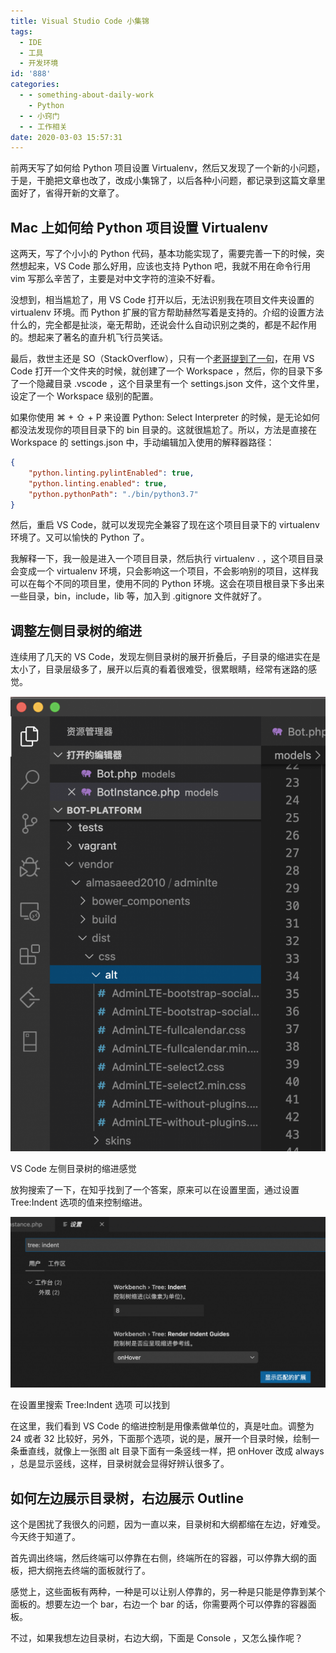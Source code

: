 ```yaml
---
title: Visual Studio Code 小集锦
tags:
  - IDE
  - 工具
  - 开发环境
id: '888'
categories:
  - - something-about-daily-work
    - Python
  - - 小窍门
  - - 工作相关
date: 2020-03-03 15:57:31
---
```


前两天写了如何给 Python 项目设置 Virtualenv，然后又发现了一个新的小问题，于是，干脆把文章也改了，改成小集锦了，以后各种小问题，都记录到这篇文章里面好了，省得开新的文章了。

## Mac 上如何给 Python 项目设置 Virtualenv

这两天，写了个小小的 Python 代码，基本功能实现了，需要完善一下的时候，突然想起来，VS Code 那么好用，应该也支持 Python 吧，我就不用在命令行用 vim 写那么辛苦了，主要是对中文字符的渲染不好看。

没想到，相当尴尬了，用 VS Code 打开以后，无法识别我在项目文件夹设置的 virtualenv 环境。而 Python 扩展的官方帮助赫然写着是支持的。介绍的设置方法什么的，完全都是扯淡，毫无帮助，还说会什么自动识别之类的，都是不起作用的。想起来了著名的直升机飞行员笑话。

最后，救世主还是 SO（StackOverflow），只有一个[老哥提到了一句](https://stackoverflow.com/questions/54106071/how-to-setup-virtual-environment-for-python-in-vs-code)，在用 VS Code 打开一个文件夹的时候，就创建了一个 Workspace ，然后，你的目录下多了一个隐藏目录 .vscode ，这个目录里有一个 settings.json 文件，这个文件里，设定了一个 Workspace 级别的配置。

如果你使用 ⌘ + ⇧ + P 来设置 Python: Select Interpreter 的时候，是无论如何都没法发现你的项目目录下的 bin 目录的。这就很尴尬了。所以，方法是直接在 Workspace 的 settings.json 中，手动编辑加入使用的解释器路径：

```json
{
    "python.linting.pylintEnabled": true,
    "python.linting.enabled": true,
    "python.pythonPath": "./bin/python3.7"
}
```

然后，重启 VS Code，就可以发现完全兼容了现在这个项目目录下的 virtualenv 环境了。又可以愉快的 Python 了。

我解释一下，我一般是进入一个项目目录，然后执行 virtualenv . ，这个项目目录会变成一个 virtualenv 环境，只会影响这一个项目，不会影响别的项目，这样我可以在每个不同的项目里，使用不同的 Python 环境。这会在项目根目录下多出来一些目录，bin，include，lib 等，加入到 .gitignore 文件就好了。

## 调整左侧目录树的缩进

连续用了几天的 VS Code，发现左侧目录树的展开折叠后，子目录的缩进实在是太小了，目录层级多了，展开以后真的看着很难受，很累眼睛，经常有迷路的感觉。

![](../images/2020/03/visual-studio-tree-screenshot-709x1024.png)

VS Code 左侧目录树的缩进感觉

放狗搜索了一下，在知乎找到了一个答案，原来可以在设置里面，通过设置 Tree:Indent 选项的值来控制缩进。

![](../images/2020/03/vscode-tree-settings-1024x555.png)

在设置里搜索 Tree:Indent 选项 可以找到

在这里，我们看到 VS Code 的缩进控制是用像素做单位的，真是吐血。调整为 24 或者 32 比较好，另外，下面那个选项，说的是，展开一个目录时候，绘制一条垂直线，就像上一张图 alt 目录下面有一条竖线一样，把 onHover 改成 always ，总是显示竖线，这样，目录树就会显得好辨认很多了。

## 如何左边展示目录树，右边展示 Outline

这个是困扰了我很久的问题，因为一直以来，目录树和大纲都缩在左边，好难受。今天终于知道了。

首先调出终端，然后终端可以停靠在右侧，终端所在的容器，可以停靠大纲的面板，把大纲拖去终端的面板就行了。

感觉上，这些面板有两种，一种是可以让别人停靠的，另一种是只能是停靠到某个面板的。想要左边一个 bar，右边一个 bar 的话，你需要两个可以停靠的容器面板。

不过，如果我想左边目录树，右边大纲，下面是 Console ，又怎么操作呢？